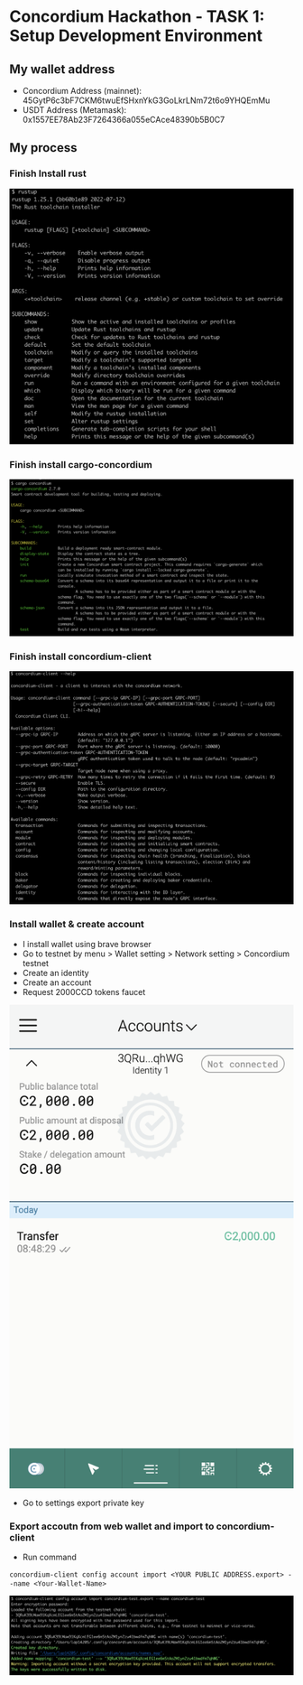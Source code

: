 # Concordium Hackathon - TASK 1: Setup Development Environment

## My wallet address
- Concordium Address (mainnet): 45GytP6c3bF7CKM6twuEfSHxnYkG3GoLkrLNm72t6o9YHQEmMu 
- USDT Address (Metamask): 0x1557EE78Ab23F7264366a055eCAce48390b5B0C7 

## My process

### Finish Install rust
![Rustup](./img/rustup.png)

### Finish install cargo-concordium
![Cargo-concordium](./img/cargo-concordium.png)

### Finish install concordium-client
![Concordium-client](./img/concordium-client.png)

### Install wallet & create account
- I install wallet using brave browser
- Go to testnet by menu > Wallet setting > Network setting > Concordium testnet
- Create an identity
- Create an account
- Request 2000CCD tokens faucet

![Concordium-wallet](./img/concordium-wallet.png)

- Go to settings export private key

### Export accoutn from web wallet and import to concordium-client
- Run command
```
concordium-client config account import <YOUR PUBLIC ADDRESS.export> --name <Your-Wallet-Name>
```

![import-test](./img/import-test.png)


